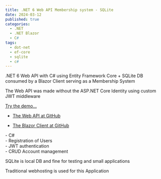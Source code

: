 ```yaml
---
title: .NET 6 Web API Membership system - SQLite
date: 2024-03-12
published: true
categories:
  - .NET
  - .NET Blazor
  - C#
tags:
  - dot-net
  - ef-core
  - sqlite
  - c#
---
```



.NET 6 Web API with C# using Entity Framework Core + SQLite DB consumed by a Blazor Client serving as a Membership System

<p>The Web API was made without the ASP.NET Core Identity using custom JWT middleware</p>

<p><a href="https://blazor.signup.basic.persteenolsen.com" target="_blank" title="Blazor + Web API in .NET 6 Membership System">Try the demo...</a></p>

<ul>
<li>
<a href="https://github.com/persteenolsen/dotnet-6-signup-basic-api" target="_blank">The Web API at GitHub</a>
</li>
<li>

<a href="https://github.com/persteenolsen/blazor-signup-basic" target="_blank">The Blazor Client at GitHub</a>
</li>
</ul>

<p>
- C#<br />
- Registration of Users<br />
- JWT authentication<br />
- CRUD Account management<br />
</p>

<p>SQLite is local DB and fine for testing and small applications</p>

<p>Traditional webhosting is used for this Application</p>